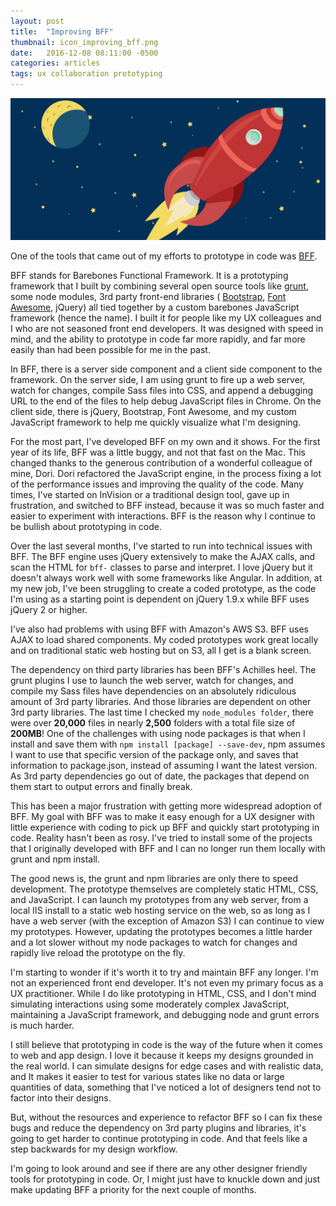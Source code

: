```yaml
---
layout: post
title:  "Improving BFF"
thumbnail: icon_improving_bff.png
date:   2016-12-08 08:11:00 -0500
categories: articles
tags: ux collaboration prototyping
---
```


<img src="/images/rocket.svg" class="hero">

<p class="p">One of the tools that came out of my efforts to prototype in code was <a class="link" href="http://bff.how/">BFF</a>.</p>

<p class="p">BFF stands for Barebones Functional Framework. It is a prototyping framework that I built by combining several open source
    tools like  <a class="link" href="http://gruntjs.com/">grunt</a>, some node modules, 3rd party front-end libraries (
     <a class="link" href="http://getbootstrap.com/">Bootstrap</a>,  <a class="link" href="http://fontawesome.io/">Font Awesome</a>, jQuery) all tied
    together by a custom barebones JavaScript framework (hence the name). I built it for people like
    my UX colleagues and I who are not seasoned front end developers. It was designed with speed in mind, and the
    ability to prototype in code far more rapidly, and far more easily than had been possible for me in the past.</p>

<p class="p">In BFF, there is a server side component and a client side component to the framework. On
    the server side, I am using grunt to fire up a web server, watch for changes, compile Sass files into CSS, and append
    a debugging URL to the end of the files to help debug JavaScript files in Chrome. On the client side, there is
    jQuery, Bootstrap, Font Awesome, and my custom JavaScript framework to help me quickly visualize what I'm designing.</p>

<p class="p">For the most part, I've developed BFF on my own and it shows. For the first year of its life,
    BFF was a little buggy, and not that fast on the Mac. This changed thanks to the generous contribution of a
    wonderful colleague of mine, Dori. Dori
    refactored the JavaScript engine, in the process fixing a lot of the performance issues and improving the quality of the
    code. Many times, I've started on InVision or a traditional design tool, gave up in frustration, and switched to BFF instead,
    because it was so much faster and easier to experiment with interactions. BFF is the reason why I continue to be bullish
    about prototyping in code.</p>

<p class="p">Over the last several months, I've started to run into technical issues with BFF.
    The BFF engine uses jQuery extensively to make the AJAX calls, and scan the HTML for <code>bff-</code> classes to parse and interpret. I love jQuery but
    it doesn't always work well with some frameworks like Angular. In addition, at my new job, I've been struggling to
    create a coded prototype, as the code I'm using as a starting point is dependent on jQuery 1.9.x while BFF uses
    jQuery 2 or higher.</p>

<p class="p">I've also had problems with using BFF with Amazon's AWS S3. BFF uses AJAX to load shared components. My
    coded prototypes work great locally and on traditional static web hosting but on S3, all I get is a blank
    screen.</p>

<p class="p">The dependency on third party libraries has been BFF's Achilles heel. The grunt plugins I use to launch the
    web server, watch for changes, and compile my Sass files
    have dependencies on an absolutely ridiculous amount of 3rd party libraries. And those libraries are dependent on
    other 3rd party libraries. The last time I checked my <code>node_modules folder</code>, there were over <strong>20,000</strong> files in nearly
    <strong>2,500</strong> folders with a total file size of <strong>200MB</strong>! One of the challenges with using node packages is that when I install
    and save them with <code>npm install [package] --save-dev</code>, npm assumes I want to use that specific version of the package only,
    and saves that information to package.json, instead of assuming I want the latest version. As 3rd party
    dependencies go out of date, the packages that depend on them start to output errors and finally break.</p>

<p class="p">This has been a major frustration with getting more widespread adoption of BFF. My goal with BFF was to
    make it easy enough for a UX designer with little experience with coding to pick up BFF and quickly start prototyping in
    code. Reality hasn't been as rosy. I've tried to install some of the projects that I originally developed with
    BFF and I can no longer run them locally with grunt and npm install.</p>

<p class="p">The good news is, the grunt and npm libraries are only there to speed development. The prototype themselves are
    completely static HTML, CSS, and JavaScript.
    I can launch my prototypes from any web server, from a local IIS install to a static web hosting service on the web, so as long as
    I have a web server (with the exception of Amazon S3) I can continue to view my prototypes. However, updating the
    prototypes becomes a little harder and a lot slower without my node packages to watch for changes and rapidly live
    reload the prototype on the fly.</p>

<p class="p">I'm starting to wonder if it's worth it to try and maintain BFF any longer. I'm not an experienced front
    end developer. It's not even my primary focus as a UX practitioner. While I do like prototyping in HTML, CSS, and I
    don't mind simulating interactions using some moderately complex JavaScript, maintaining a JavaScript framework, and
    debugging node and grunt errors is much harder.</p>

<p class="p">I still believe that prototyping in code is the way of the future when it comes to web and app design. I
    love it because it keeps my designs grounded in the real world. I can simulate designs for edge cases and with
    realistic data, and It makes it easier to test for various states like no data or large quantities of data,
    something that I've noticed a lot of designers tend not to factor into their designs.</p>

<p class="p">But, without the resources and experience to refactor BFF so I can fix these bugs and reduce the dependency
    on 3rd party plugins and libraries, it's going to get harder to continue prototyping in code. And that feels like a
    step backwards for my design workflow.</p>

<p class="p">I'm going to look around and see if there are any other designer friendly tools for prototyping in code.
    Or, I might just have to knuckle down and just make updating BFF a priority for the next couple of months. </p>